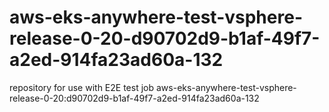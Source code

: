 # aws-eks-anywhere-test-vsphere-release-0-20-d90702d9-b1af-49f7-a2ed-914fa23ad60a-132
repository for use with E2E test job aws-eks-anywhere-test-vsphere-release-0-20:d90702d9-b1af-49f7-a2ed-914fa23ad60a-132
